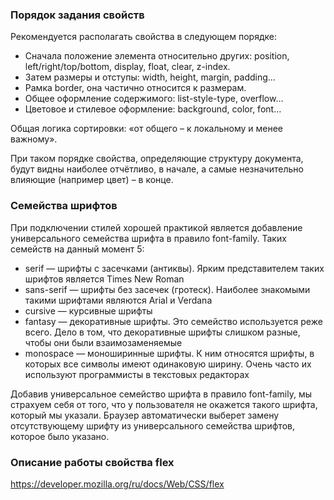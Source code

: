 ### Порядок задания свойств

Рекомендуется располагать свойства в следующем порядке:

- Сначала положение элемента относительно других: position, left/right/top/bottom, display, float, clear, z-index.
- Затем размеры и отступы: width, height, margin, padding…
- Рамка border, она частично относится к размерам.
- Общее оформление содержимого: list-style-type, overflow…
- Цветовое и стилевое оформление: background, color, font…

Общая логика сортировки: «от общего – к локальному и менее важному».

При таком порядке свойства, определяющие структуру документа, будут видны наиболее отчётливо, в начале, а самые незначительно влияющие (например цвет) – в конце.

### Семейства шрифтов

При подключении стилей хорошей практикой является добавление универсального семейства шрифта в правило font-family. Таких семейств на данный момент 5:

- serif — шрифты с засечками (антиквы). Ярким представителем таких шрифтов является Times New Roman
- sans-serif — шрифты без засечек (гротеск). Наиболее знакомыми такими шрифтами являются Arial и Verdana
- cursive — курсивные шрифты
- fantasy — декоративные шрифты. Это семейство используется реже всего. Дело в том, что декоративные шрифты слишком разные, чтобы они были взаимозаменяемые
- monospace — моноширинные шрифты. К ним относятся шрифты, в которых все символы имеют одинаковую ширину. Очень часто их используют программисты в текстовых редакторах

Добавив универсальное семейство шрифта в правило font-family, мы страхуем себя от того, что у пользователя не окажется такого шрифта, который мы указали. Браузер автоматически выберет замену отсутствующему шрифту из универсального семейства шрифтов, которое было указано.

### Описание работы свойства flex

https://developer.mozilla.org/ru/docs/Web/CSS/flex
